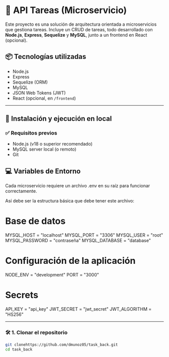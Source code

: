 # 🧪 API Tareas (Microservicio)

Este proyecto es una solución de arquitectura orientada a microservicios que gestiona tareas. Incluye un CRUD de tareas, todo desarrollado con **Node.js**, **Express**, **Sequelize** y **MySQL**, junto a un frontend en React (opcional).

## 📦 Tecnologías utilizadas

- Node.js
- Express
- Sequelize (ORM)
- MySQL
- JSON Web Tokens (JWT)
- React (opcional, en `/frontend`)

---

## 🚀 Instalación y ejecución en local

### ✅ Requisitos previos

- Node.js (v18 o superior recomendado)
- MySQL server local (o remoto)
- Git

## 💻 Variables de Entorno
Cada microservicio requiere un archivo .env en su raíz para funcionar correctamente.

Así debe ser la estructura básica que debe tener este archivo:

# Base de datos
MYSQL_HOST = "localhost"
MYSQL_PORT = "3306"
MYSQL_USER = "root"
MYSQL_PASSWORD = "contraseña"
MYSQL_DATABASE = "database"

# Configuración de la aplicación
NODE_ENV = "development"
PORT = "3000"

# Secrets
API_KEY = "api_key"
JWT_SECRET = "jwt_secret"
JWT_ALGORITHM = "HS256"

---

### 🛠️ 1. Clonar el repositorio

```bash
git clonehttps://github.com/dmunoz05/task_back.git
cd task_back
